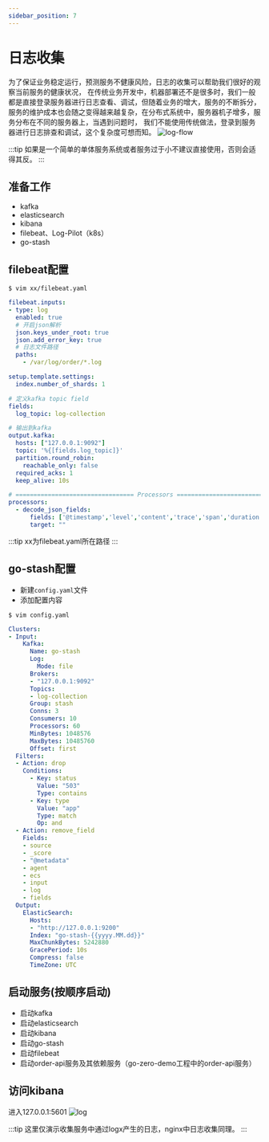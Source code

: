 ```yaml
---
sidebar_position: 7
---
```


# 日志收集
为了保证业务稳定运行，预测服务不健康风险，日志的收集可以帮助我们很好的观察当前服务的健康状况，
在传统业务开发中，机器部署还不是很多时，我们一般都是直接登录服务器进行日志查看、调试，但随着业务的增大，服务的不断拆分，
服务的维护成本也会随之变得越来越复杂，在分布式系统中，服务器机子增多，服务分布在不同的服务器上，当遇到问题时，
我们不能使用传统做法，登录到服务器进行日志排查和调试，这个复杂度可想而知。
![log-flow](/img/log-flow.png)

:::tip
如果是一个简单的单体服务系统或者服务过于小不建议直接使用，否则会适得其反。
:::

## 准备工作
* kafka
* elasticsearch
* kibana
* filebeat、Log-Pilot（k8s）
* go-stash

## filebeat配置
```shell
$ vim xx/filebeat.yaml
```

```yaml
filebeat.inputs:
- type: log
  enabled: true
  # 开启json解析
  json.keys_under_root: true
  json.add_error_key: true
  # 日志文件路径
  paths:
    - /var/log/order/*.log

setup.template.settings:
  index.number_of_shards: 1

# 定义kafka topic field
fields:
  log_topic: log-collection

# 输出到kafka
output.kafka:
  hosts: ["127.0.0.1:9092"]
  topic: '%{[fields.log_topic]}'
  partition.round_robin:
    reachable_only: false
  required_acks: 1
  keep_alive: 10s

# ================================= Processors =================================
processors:
  - decode_json_fields:
      fields: ['@timestamp','level','content','trace','span','duration']
      target: ""
```

:::tip
xx为filebeat.yaml所在路径
:::

## go-stash配置
* 新建`config.yaml`文件
* 添加配置内容

```shell
$ vim config.yaml
```

```yaml
Clusters:
- Input:
    Kafka:
      Name: go-stash
      Log:
        Mode: file
      Brokers:
      - "127.0.0.1:9092"
      Topics: 
      - log-collection
      Group: stash
      Conns: 3
      Consumers: 10
      Processors: 60
      MinBytes: 1048576
      MaxBytes: 10485760
      Offset: first
  Filters:
  - Action: drop
    Conditions:
      - Key: status
        Value: "503"
        Type: contains
      - Key: type
        Value: "app"
        Type: match
        Op: and
  - Action: remove_field
    Fields:
    - source
    - _score
    - "@metadata"
    - agent
    - ecs
    - input
    - log
    - fields
  Output:
    ElasticSearch:
      Hosts:
      - "http://127.0.0.1:9200"
      Index: "go-stash-{{yyyy.MM.dd}}"
      MaxChunkBytes: 5242880
      GracePeriod: 10s
      Compress: false
      TimeZone: UTC
```

## 启动服务(按顺序启动)
* 启动kafka
* 启动elasticsearch
* 启动kibana
* 启动go-stash
* 启动filebeat
* 启动order-api服务及其依赖服务（go-zero-demo工程中的order-api服务）

## 访问kibana
进入127.0.0.1:5601
![log](/img/log.png)

:::tip
这里仅演示收集服务中通过logx产生的日志，nginx中日志收集同理。
:::
